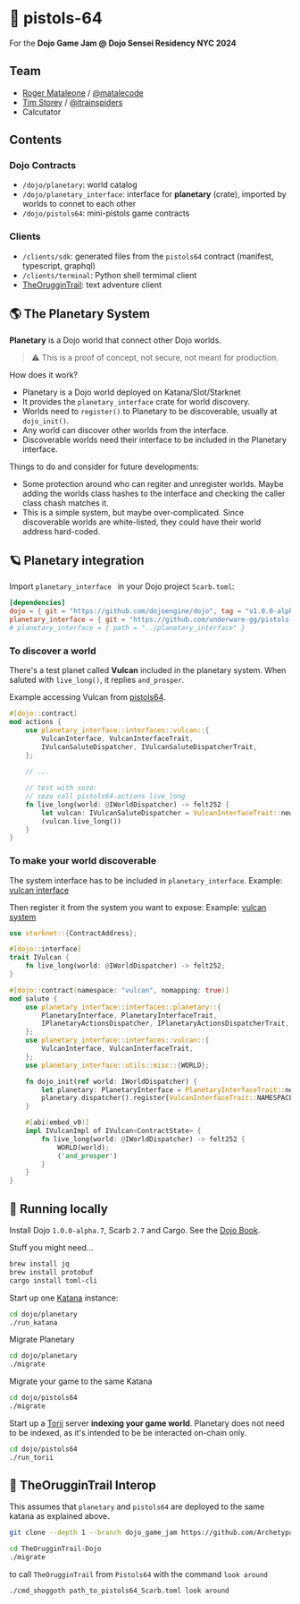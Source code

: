 # 🔫 pistols-64

For the **Dojo Game Jam @ Dojo Sensei Residency NYC 2024**

## Team

* [Roger Mataleone](https://github.com/rsodre) / [@matalecode](https://x.com/matalecode)
* [Tim Storey](https://github.com/lbdl) / [@itrainspiders](https://x.com/itrainspiders)
* Calcutator

## Contents

### Dojo Contracts

* `/dojo/planetary`: world catalog
* `/dojo/planetary_interface`: interface for **planetary** (crate), imported by worlds to connet to each other
* `/dojo/pistols64`: mini-pistols game contracts

### Clients

* `/clients/sdk`: generated files from the `pistols64` contract (manifest, typescript, graphql)
* `/clients/terminal`: Python shell termimal client
* [TheOrugginTrail](https://github.com/ArchetypalTech/TheOrugginTrail-DoJo): text adventure client


## 🌎 The Planetary System 

**Planetary** is a Dojo world that connect other Dojo worlds.

> ⚠️ This is a proof of concept, not secure, not meant for production.

How does it work?

* Planetary is a Dojo world deployed on Katana/Slot/Starknet
* It provides the `planetary_interface` crate for world discovery.
* Worlds need to `register()` to Planetary to be discoverable, usually at `dojo_init()`.
* Any world can discover other worlds from the interface.
* Discoverable worlds need their interface to be included in the Planetary interface.

Things to do and consider for future developments:

* Some protection around who can regiter and unregister worlds. Maybe adding the worlds class hashes to the interface and checking the caller class chash matches it.
* This is a simple system, but maybe over-complicated. Since discoverable worlds are white-listed, they could have their world address hard-coded.


## 🪐 Planetary integration

Import `planetary_interface ` in your Dojo project `Scarb.toml`:

```toml
[dependencies]
dojo = { git = "https://github.com/dojoengine/dojo", tag = "v1.0.0-alpha.7" }
planetary_interface = { git = "https://github.com/underware-gg/pistols-64", branch = "main" }
# planetary_interface = { path = "../planetary_interface" }
```


### To discover a world

There's a test planet called **Vulcan** included in the planetary system. When saluted with `live_long()`, it replies `and_prosper`.

Example accessing Vulcan from [pistols64](/dojo/pistols64/src/systems/action.cairo).

```rust
#[dojo::contract]
mod actions {
    use planetary_interface::interfaces::vulcan::{
        VulcanInterface, VulcanInterfaceTrait,
        IVulcanSaluteDispatcher, IVulcanSaluteDispatcherTrait,
    };
    
    // ...

    // test with sozo:
    // sozo call pistols64-actions live_long
    fn live_long(world: @IWorldDispatcher) -> felt252 {
        let vulcan: IVulcanSaluteDispatcher = VulcanInterfaceTrait::new().dispatcher();
        (vulcan.live_long())
    }
}

```


### To make your world discoverable

The system interface has to be included in `planetary_interface`.
Example: [vulcan interface](/dojo/planetary_interface/src/interfaces/vulcan.cairo)

Then register it from the system you want to expose:
Example: [vulcan system](/dojo/planetary_interface/src/systems/vulcan.cairo)

```rust
use starknet::{ContractAddress};

#[dojo::interface]
trait IVulcan {
    fn live_long(world: @IWorldDispatcher) -> felt252;
}

#[dojo::contract(namespace: "vulcan", nomapping: true)]
mod salute {
    use planetary_interface::interfaces::planetary::{
        PlanetaryInterface, PlanetaryInterfaceTrait,
        IPlanetaryActionsDispatcher, IPlanetaryActionsDispatcherTrait,
    };
    use planetary_interface::interfaces::vulcan::{
        VulcanInterface, VulcanInterfaceTrait,
    };
    use planetary_interface::utils::misc::{WORLD};

    fn dojo_init(ref world: IWorldDispatcher) {
        let planetary: PlanetaryInterface = PlanetaryInterfaceTrait::new();
        planetary.dispatcher().register(VulcanInterfaceTrait::NAMESPACE, world.contract_address);
    }

    #[abi(embed_v0)]
    impl IVulcanImpl of IVulcan<ContractState> {
        fn live_long(world: @IWorldDispatcher) -> felt252 {
            WORLD(world);
            ('and_prosper')
        }
    }
}

```


## 🚀 Running locally

Install Dojo `1.0.0-alpha.7`, Scarb `2.7` and Cargo. See the [Dojo Book](https://book.dojoengine.org/getting-started/).

Stuff you might need...

```sh
brew install jq
brew install protobuf
cargo install toml-cli
```

Start up one [Katana](https://book.dojoengine.org/toolchain/katana) instance:

```sh
cd dojo/planetary
./run_katana
```

Migrate Planetary

```sh
cd dojo/planetary
./migrate
```

Migrate your game to the same Katana

```sh
cd dojo/pistols64
./migrate
```

Start up a [Torii](https://book.dojoengine.org/toolchain/torii) server **indexing your game world**. Planetary does not need to be indexed, as it's intended to be be interacted on-chain only.

```sh
cd dojo/pistols64
./run_torii
```


## 🐙 TheOrugginTrail Interop

This assumes that `planetary` and `pistols64` are deployed to the same katana as explained above.

```sh
git clone --depth 1 --branch dojo_game_jam https://github.com/ArchetypalTech/TheOrugginTrail-DoJo.git 
```

```sh
cd TheOrugginTrail-Dojo
./migrate
```

to call `TheOrugginTrail` from `Pistols64` with the command `look around`

```sh
./cmd_shoggoth path_to_pistols64_Scarb.toml look around
```




  